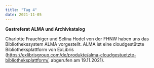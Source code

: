 ```yaml
---
title: "Tag 4"
date: 2021-11-05
---
```


**Gastreferat ALMA und Archivkatalog**

Charlotte Frauchiger und Selina Hodel von der FHNW haben uns das Bibliothekssystem ALMA vorgestellt. ALMA ist eine cloudgestützte Bibliotheksplattform von ExLibris (https://exlibrisgroup.com/de/produkte/alma-cloudgestuetzte-bibliotheksplattform/, abgerufen am 19.11.2021). 
